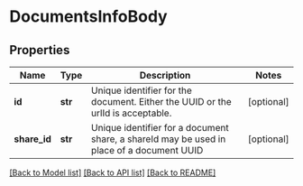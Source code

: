 # DocumentsInfoBody

## Properties
Name | Type | Description | Notes
------------ | ------------- | ------------- | -------------
**id** | **str** | Unique identifier for the document. Either the UUID or the urlId is acceptable. | [optional] 
**share_id** | **str** | Unique identifier for a document share, a shareId may be used in place of a document UUID | [optional] 

[[Back to Model list]](../README.md#documentation-for-models) [[Back to API list]](../README.md#documentation-for-api-endpoints) [[Back to README]](../README.md)

